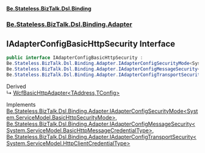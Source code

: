 #### [Be.Stateless.BizTalk.Dsl.Binding](README.md 'README')
### [Be.Stateless.BizTalk.Dsl.Binding.Adapter](Be.Stateless.BizTalk.Dsl.Binding.Adapter.md 'Be.Stateless.BizTalk.Dsl.Binding.Adapter')

## IAdapterConfigBasicHttpSecurity Interface

```csharp
public interface IAdapterConfigBasicHttpSecurity :
Be.Stateless.BizTalk.Dsl.Binding.Adapter.IAdapterConfigSecurityMode<System.ServiceModel.BasicHttpSecurityMode>,
Be.Stateless.BizTalk.Dsl.Binding.Adapter.IAdapterConfigMessageSecurity<System.ServiceModel.BasicHttpMessageCredentialType>,
Be.Stateless.BizTalk.Dsl.Binding.Adapter.IAdapterConfigTransportSecurity<System.ServiceModel.HttpClientCredentialType>
```

Derived  
&#8627; [WcfBasicHttpAdapter&lt;TAddress,TConfig&gt;](WcfBasicHttpAdapter_TAddress,TConfig_.md 'Be.Stateless.BizTalk.Dsl.Binding.Adapter.WcfBasicHttpAdapter<TAddress,TConfig>')

Implements [Be.Stateless.BizTalk.Dsl.Binding.Adapter.IAdapterConfigSecurityMode&lt;](IAdapterConfigSecurityMode_T_.md 'Be.Stateless.BizTalk.Dsl.Binding.Adapter.IAdapterConfigSecurityMode<T>')[System.ServiceModel.BasicHttpSecurityMode](https://docs.microsoft.com/en-us/dotnet/api/System.ServiceModel.BasicHttpSecurityMode 'System.ServiceModel.BasicHttpSecurityMode')[&gt;](IAdapterConfigSecurityMode_T_.md 'Be.Stateless.BizTalk.Dsl.Binding.Adapter.IAdapterConfigSecurityMode<T>'), [Be.Stateless.BizTalk.Dsl.Binding.Adapter.IAdapterConfigMessageSecurity&lt;](IAdapterConfigMessageSecurity_T_.md 'Be.Stateless.BizTalk.Dsl.Binding.Adapter.IAdapterConfigMessageSecurity<T>')[System.ServiceModel.BasicHttpMessageCredentialType](https://docs.microsoft.com/en-us/dotnet/api/System.ServiceModel.BasicHttpMessageCredentialType 'System.ServiceModel.BasicHttpMessageCredentialType')[&gt;](IAdapterConfigMessageSecurity_T_.md 'Be.Stateless.BizTalk.Dsl.Binding.Adapter.IAdapterConfigMessageSecurity<T>'), [Be.Stateless.BizTalk.Dsl.Binding.Adapter.IAdapterConfigTransportSecurity&lt;](IAdapterConfigTransportSecurity_T_.md 'Be.Stateless.BizTalk.Dsl.Binding.Adapter.IAdapterConfigTransportSecurity<T>')[System.ServiceModel.HttpClientCredentialType](https://docs.microsoft.com/en-us/dotnet/api/System.ServiceModel.HttpClientCredentialType 'System.ServiceModel.HttpClientCredentialType')[&gt;](IAdapterConfigTransportSecurity_T_.md 'Be.Stateless.BizTalk.Dsl.Binding.Adapter.IAdapterConfigTransportSecurity<T>')